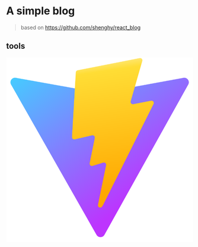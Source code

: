 # A simple blog

> based on <https://github.com/shenghy/react_blog>

## tools

![vite](res/vite.svg)
